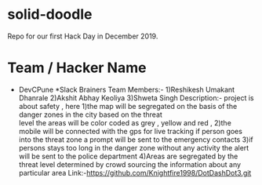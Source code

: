 # solid-doodle
Repo for our first Hack Day in December 2019.

# Team / Hacker Name
 * DevCPune
 *Slack Brainers
    Team Members:- 1)Reshikesh Umakant Dhanrale
                   2)Akshit Abhay Keoliya
                   3)Shweta Singh
    Description:- project is about safety , here 1)the map will be segregated on the basis of the danger zones in the city based on the threat    
    level the areas will be color coded as grey , yellow and red  , 2)the mobile will be connected with the gps for live tracking if person 
    goes into the threat zone a prompt will be sent to the emergency contacts 3)if persons stays too long in the danger zone without any 
    activity the alert will be sent to the police department
    4)Areas are segregated by the threat level determined by crowd sourcing the information about any particular area 
   Link:-https://github.com/Knightfire1998/DotDashDot3.git
